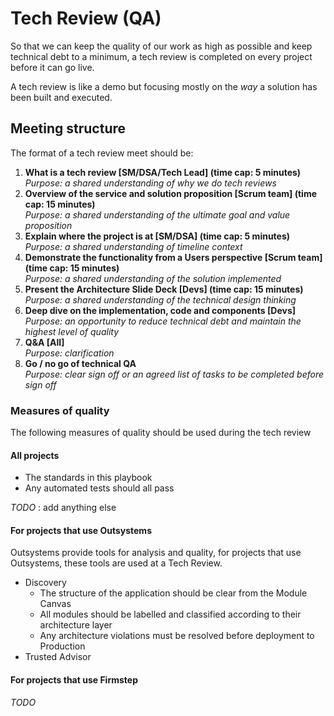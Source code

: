 # Tech Review (QA)

So that we can keep the quality of our work as high as possible and keep technical debt to a minimum, a tech review is completed on every project before it can go live.

A tech review is like a demo but focusing mostly on the _way_ a solution has been built and executed.

## Meeting structure

The format of a tech review meet should be:

1. **What is a tech review [SM/DSA/Tech Lead] (time cap: 5 minutes)**
  <br/>_Purpose: a shared understanding of why we do tech reviews_
1. **Overview of the service and solution proposition [Scrum team] (time cap: 15 minutes)**
  <br/>_Purpose: a shared understanding of the ultimate goal and value proposition_
1. **Explain where the project is at [SM/DSA] (time cap: 5 minutes)**
  <br/>_Purpose: a shared understanding of timeline context_
1. **Demonstrate the functionality from a Users perspective [Scrum team] (time cap: 15 minutes)**
  <br/>_Purpose: a shared understanding of the solution implemented_
1. **Present the Architecture Slide Deck [Devs] (time cap: 15 minutes)**
  <br/>_Purpose: a shared understanding of the technical design thinking_
1. **Deep dive on the implementation, code and components [Devs]**
  <br/>_Purpose: an opportunity to reduce technical debt and maintain the highest level of quality_
1. **Q&A [All]**
  <br/>_Purpose: clarification_
1. **Go / no go of technical QA**
  <br/>_Purpose: clear sign off or an agreed list of tasks to be completed before sign off_

### Measures of quality

The following measures of quality should be used during the tech review

#### All projects
* The standards in this playbook
* Any automated tests should all pass

_TODO_ : add anything else

#### For projects that use Outsystems
Outsystems provide tools for analysis and quality, for projects that use Outsystems, these tools are used at a Tech Review.

* Discovery
  - The structure of the application should be clear from the Module Canvas
  - All modules should be labelled and classified according to their architecture layer
  - Any architecture violations must be resolved before deployment to Production
* Trusted Advisor

#### For projects that use Firmstep
_TODO_

